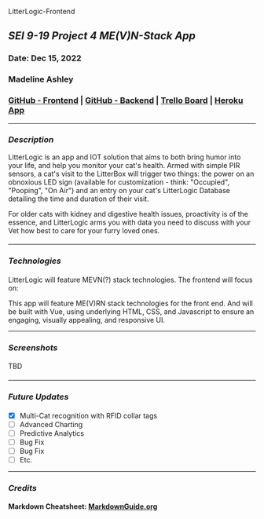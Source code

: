 LitterLogic-Frontend
## *SEI 9-19 Project 4 ME(V)N-Stack App*

### Date: Dec 15, 2022

### Madeline Ashley


### [GitHub - Frontend](https://github.com/mashbash2150/LitterLogic-Frontend) | [GitHub - Backend](https://github.com/mashbash2150/LitterLogic-Backend) | [Trello Board](https://trello.com/b/AT77aoo4/litterlogic)  | [Heroku App](TBD)

---

### **_Description_**

LitterLogic is an app and IOT solution that aims to both bring humor into your life, and help you monitor your cat's health.  Armed with simple PIR sensors, a cat's visit to the LitterBox will trigger two things: the power on an obnoxious LED sign (available for customization - think: "Occupied", "Pooping", "On Air") and an entry on your cat's LitterLogic Database detailing the time and duration of their visit.    

For older cats with kidney and digestive health issues, proactivity is of the essence, and LitterLogic arms you with data you need to discuss with your Vet how best to care for your furry loved ones. 


#### 

---

### **_Technologies_**

#### 

LitterLogic will feature MEVN(?) stack technologies.  The frontend will focus on:

This app will feature ME(V)RN stack technologies for the front end. 
And will be built with Vue, using underlying HTML, CSS, and Javascript to ensure an engaging, visually appealing, and responsive UI. 





---

### **_Screenshots_**

#### 

####

TBD

#### 



---

### **_Future Updates_**

####

- [x] Multi-Cat recognition with RFID collar tags
- [ ] Advanced Charting 
- [ ] Predictive Analytics
- [ ] Bug Fix
- [ ] Bug Fix
- [ ] Etc.

---

### **_Credits_**

#### 

#### Markdown Cheatsheet: [MarkdownGuide.org](https://www.markdownguide.org/cheat-sheet/)
